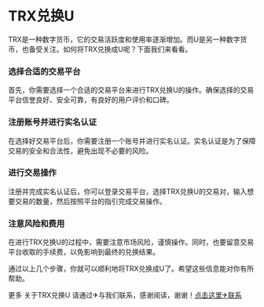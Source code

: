 # TRX兑换U

TRX是一种数字货币，它的交易活跃度和使用率逐渐增加。而U是另一种数字货币，也备受关注。如何将TRX兑换成U呢？下面我们来看看。

### 选择合适的交易平台

首先，你需要选择一个合适的交易平台来进行TRX兑换U的操作。确保选择的交易平台信誉良好、安全可靠，有良好的用户评价和口碑。

### 注册账号并进行实名认证

在选择好交易平台后，你需要注册一个账号并进行实名认证。实名认证是为了保障交易的安全和合法性，避免出现不必要的风险。

### 进行交易操作

注册并完成实名认证后，你可以登录交易平台，选择TRX兑换U的交易对，输入想要交易的数量，然后按照平台的指引完成交易操作。

### 注意风险和费用

在进行TRX兑换U的过程中，需要注意市场风险，谨慎操作。同时，也要留意交易平台收取的手续费，以免影响到最终的兑换结果。

通过以上几个步骤，你就可以顺利地将TRX兑换成U了。希望这些信息能对你有所帮助。

更多 关于TRX兑换U 请通过✈与我们联系，感谢阅读，谢谢！[点击这里✈联系](https://www.trx.tw)